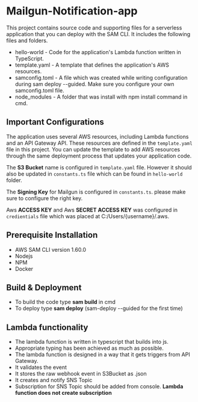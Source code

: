 # Mailgun-Notification-app

This project contains source code and supporting files for a serverless application that you can deploy with the SAM CLI. It includes the following files and folders.

- hello-world - Code for the application's Lambda function written in TypeScript. 
- template.yaml - A template that defines the application's AWS resources.
- samconfig.toml - A file which was created while writing configuration during sam deploy --guided. Make sure you configure your own samconfig.toml file.
- node_modules - A folder that was install with npm install command in cmd.

## Important Configurations

The application uses several AWS resources, including Lambda functions and an API Gateway API. These resources are defined in the `template.yaml` file in this project. You can update the template to add AWS resources through the same deployment process that updates your application code.

The **S3 Bucket** name is configured in `template.yaml` file. However it should also be updated in `constants.ts` file which can be found in `hello-world` folder.

The **Signing Key** for Mailgun is configured in `constants.ts`. please make sure to configure the right key.

Aws **ACCESS KEY** and Aws **SECRET ACCESS KEY** was configured in `credientials` file which was placed at C:/Users/{username}/.aws.


## Prerequisite Installation

- AWS SAM CLI version 1.60.0
- Nodejs
- NPM
- Docker

## Build & Deployment 

- To build the code type **sam build** in cmd
- To deploy type **sam deploy** (sam-deploy --guided for the first time)


## Lambda functionality

- The lambda function is written in typescript that builds into js.
- Appropriate typing has been achieved as much as possible.
- The lambda function is designed in a way that it gets triggers from API Gateway.
- It validates the event 
- It stores the raw webhook event in S3Bucket as .json
- It creates and notify SNS Topic
- Subscription for SNS Topic should be added from console. **Lambda function does not create subscription**  

